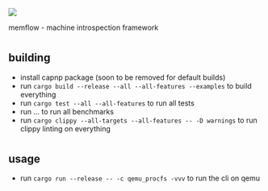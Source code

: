 ![](docs/logo.png)

memflow - machine introspection framework

#

## building
- install capnp package (soon to be removed for default builds)
- run `cargo build --release --all --all-features --examples` to build everything
- run `cargo test --all --all-features` to run all tests
- run ... to run all benchmarks
- run `cargo clippy --all-targets --all-features -- -D warnings` to run clippy linting on everything

#

## usage
- run `cargo run --release -- -c qemu_procfs -vvv` to run the cli on qemu
